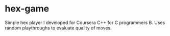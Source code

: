 # hex-game

Simple hex player I developed for Coursera C++ for C programmers B. Uses random playthroughs to evaluate quality of moves.
